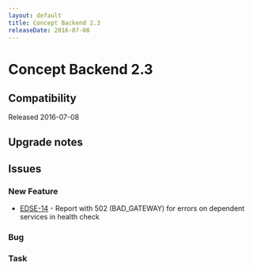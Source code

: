 ```yaml
---
layout: default
title: Concept Backend 2.3
releaseDate: 2016-07-08
---
```

<div class="jumbotron">
    <h1>Concept Backend 2.3</h1>    
    <h2>Compatibility</h2>
    <ul>
    </ul>
</div>

Released 2016-07-08



## Upgrade notes  
           



## Issues  


### New Feature 

 * [EDSE-14](https://jira.infomaker.se/browse/EDSE-14) - Report with 502 (BAD_GATEWAY) for errors on dependent services in health check 


### Bug 



### Task 




